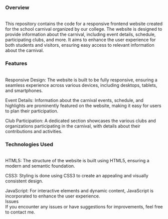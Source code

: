 <h3>Overview</h3><br>
This repository contains the code for a responsive frontend website created for the school carnival organized by our college. The website is designed to provide information about the carnival, including event details, schedule, participating clubs, and more. It aims to enhance the user experience for both students and visitors, ensuring easy access to relevant information about the carnival.<br>

<h3>Features</h3><br>
Responsive Design: The website is built to be fully responsive, ensuring a seamless experience across various devices, including desktops, tablets, and smartphones.<br>

Event Details: Information about the carnival events, schedule, and highlights are prominently featured on the website, making it easy for users to plan their participation.<br>

Club Participation: A dedicated section showcases the various clubs and organizations participating in the carnival, with details about their contributions and activities.<br>


<h3>Technologies Used</h3><br>
HTML5: The structure of the website is built using HTML5, ensuring a modern and semantic foundation.<br>

CSS3: Styling is done using CSS3 to create an appealing and visually consistent design.<br>

JavaScript: For interactive elements and dynamic content, JavaScript is incorporated to enhance the user experience.<br>
Issues<br>
If you encounter any issues or have suggestions for improvements, feel free to contact me.

